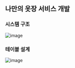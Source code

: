## 나만의 옷장 서비스 개발 

### 시스템 구조
![image](https://user-images.githubusercontent.com/44944031/120493526-fe8d2980-c3f5-11eb-8094-37df967bfb07.png)

### 테이블 설계 
![image](https://user-images.githubusercontent.com/44944031/120492894-6f801180-c3f5-11eb-85b4-5483164cefcb.png)
